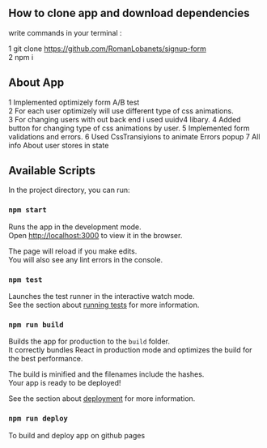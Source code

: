 ## How to clone app and download dependencies

write commands in your terminal :<br>

1 git clone https://github.com/RomanLobanets/signup-form<br>
2 npm i<br>

## About App

1 Implemented optimizely form A/B test<br>
2 For each user optimizely will use different type of css animations.<br>
3 For changing users with out back end i used uuidv4 libary.
4 Added button for changing type of css animations by user.
5 Implemented form validations and errors.
6 Used CssTransiyions to animate Errors popup
7 All info About user stores in state

## Available Scripts

In the project directory, you can run:

### `npm start`

Runs the app in the development mode.<br />
Open [http://localhost:3000](http://localhost:3000) to view it in the browser.

The page will reload if you make edits.<br />
You will also see any lint errors in the console.

### `npm test`

Launches the test runner in the interactive watch mode.<br />
See the section about [running tests](https://facebook.github.io/create-react-app/docs/running-tests) for more information.

### `npm run build`

Builds the app for production to the `build` folder.<br />
It correctly bundles React in production mode and optimizes the build for the best performance.

The build is minified and the filenames include the hashes.<br />
Your app is ready to be deployed!

See the section about [deployment](https://facebook.github.io/create-react-app/docs/deployment) for more information.

### `npm run deploy`

To build and deploy app on github pages
